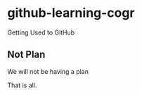 # github-learning-cogr
Getting Used to GitHub

## Not Plan
We will not be having a plan

That is all.